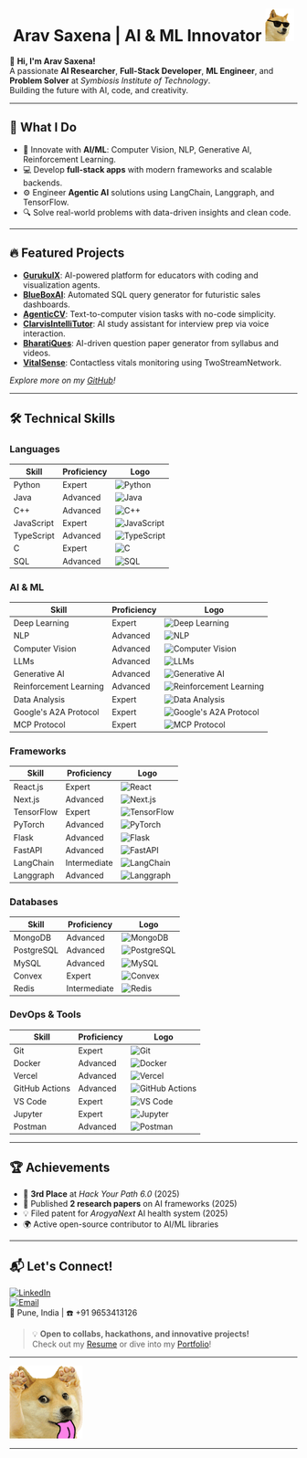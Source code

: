 

<h1 align="center">
   Arav Saxena | AI & ML Innovator
  <img src="https://github.com/arav7781/arav7781/blob/main/dog-love-cool-doge.gif?raw=true" width="50" />
</h1>

👋 **Hi, I'm Arav Saxena!**  
A passionate **AI Researcher**, **Full-Stack Developer**, **ML Engineer**, and **Problem Solver** at *Symbiosis Institute of Technology*.  
Building the future with AI, code, and creativity.


---

## 🌟 What I Do
- 🧠 Innovate with **AI/ML**: Computer Vision, NLP, Generative AI, Reinforcement Learning.  
- 💻 Develop **full-stack apps** with modern frameworks and scalable backends.  
- ⚙️ Engineer **Agentic AI** solutions using LangChain, Langgraph, and TensorFlow.  
- 🔍 Solve real-world problems with data-driven insights and clean code.

---

## 🔥 Featured Projects
- **[GurukulX](https://github.com/aravsaxena/gurukulx)**: AI-powered platform for educators with coding and visualization agents.  
- **[BlueBoxAI](https://github.com/aravsaxena/blueboxai)**: Automated SQL query generator for futuristic sales dashboards.  
- **[AgenticCV](https://github.com/aravsaxena/agenticcv)**: Text-to-computer vision tasks with no-code simplicity.  
- **[ClarvisIntelliTutor](https://github.com/aravsaxena/clarvisintellitutor)**: AI study assistant for interview prep via voice interaction.  
- **[BharatiQues](https://github.com/aravsaxena/bharatiques)**: AI-driven question paper generator from syllabus and videos.  
- **[VitalSense](https://github.com/aravsaxena/vitalsense)**: Contactless vitals monitoring using TwoStreamNetwork.

*Explore more on my [GitHub](https://github.com/arav7781)!*

---

## 🛠️ Technical Skills

### Languages
| Skill | Proficiency | Logo |
|-------|-------------|------|
| Python | Expert | ![Python](https://img.shields.io/badge/-Python-3776AB?logo=python&logoColor=white&style=flat) |
| Java | Advanced | ![Java](https://img.shields.io/badge/-Java-007396?logo=java&logoColor=white&style=flat) |
| C++ | Advanced | ![C++](https://img.shields.io/badge/-C++-00599C?logo=c%2B%2B&logoColor=white&style=flat) |
| JavaScript | Expert | ![JavaScript](https://img.shields.io/badge/-JavaScript-F7DF1E?logo=javascript&logoColor=black&style=flat) |
| TypeScript | Advanced | ![TypeScript](https://img.shields.io/badge/-TypeScript-3178C6?logo=typescript&logoColor=white&style=flat) |
| C | Expert | ![C](https://img.shields.io/badge/-C-A8B9CC?logo=c&logoColor=black&style=flat) |
| SQL | Advanced | ![SQL](https://img.shields.io/badge/-SQL-4479A1?logo=postgresql&logoColor=white&style=flat) |

### AI & ML
| Skill | Proficiency | Logo |
|-------|-------------|------|
| Deep Learning | Expert | ![Deep Learning](https://img.shields.io/badge/-Deep_Learning-764ABC?logo=tensorflow&logoColor=white&style=flat) |
| NLP | Advanced | ![NLP](https://img.shields.io/badge/-NLP-4B8BBE?logo=python&logoColor=white&style=flat) |
| Computer Vision | Advanced | ![Computer Vision](https://img.shields.io/badge/-Computer_Vision-5C3EE8?logo=opencv&logoColor=white&style=flat) |
| LLMs | Advanced | ![LLMs](https://img.shields.io/badge/-LLMs-FF9900?logo=huggingface&logoColor=black&style=flat) |
| Generative AI | Advanced | ![Generative AI](https://img.shields.io/badge/-Generative_AI-00C4B4?logo=python&logoColor=white&style=flat) |
| Reinforcement Learning | Advanced | ![Reinforcement Learning](https://img.shields.io/badge/-Reinforcement_Learning-228B22?logo=python&logoColor=white&style=flat) |
| Data Analysis | Expert | ![Data Analysis](https://img.shields.io/badge/-Data_Analysis-007ACC?logo=jupyter&logoColor=white&style=flat) |
| Google's A2A Protocol | Expert | ![Google's A2A Protocol](https://img.shields.io/badge/-A2A_Protocol-4285F4?logo=google&logoColor=white&style=flat) |
| MCP Protocol | Expert | ![MCP Protocol](https://img.shields.io/badge/-MCP_Protocol-3C3C3C?logo=protocol&logoColor=white&style=flat) |

### Frameworks
| Skill | Proficiency | Logo |
|-------|-------------|------|
| React.js | Expert | ![React](https://img.shields.io/badge/-React-61DAFB?logo=react&logoColor=black&style=flat) |
| Next.js | Advanced | ![Next.js](https://img.shields.io/badge/-Next.js-000000?logo=next.js&logoColor=white&style=flat) |
| TensorFlow | Expert | ![TensorFlow](https://img.shields.io/badge/-TensorFlow-FF6F00?logo=tensorflow&logoColor=white&style=flat) |
| PyTorch | Advanced | ![PyTorch](https://img.shields.io/badge/-PyTorch-EE4C2C?logo=pytorch&logoColor=white&style=flat) |
| Flask | Advanced | ![Flask](https://img.shields.io/badge/-Flask-000000?logo=flask&logoColor=white&style=flat) |
| FastAPI | Advanced | ![FastAPI](https://img.shields.io/badge/-FastAPI-009688?logo=fastapi&logoColor=white&style=flat) |
| LangChain | Intermediate | ![LangChain](https://img.shields.io/badge/-LangChain-1C3C3C?logo=langchain&logoColor=white&style=flat) |
| Langgraph | Advanced | ![Langgraph](https://img.shields.io/badge/-Langgraph-4B0082?logo=graphql&logoColor=white&style=flat) |



### Databases
| Skill | Proficiency | Logo |
|-------|-------------|------|
| MongoDB | Advanced | ![MongoDB](https://img.shields.io/badge/-MongoDB-47A248?logo=mongodb&logoColor=white&style=flat) |
| PostgreSQL | Advanced | ![PostgreSQL](https://img.shields.io/badge/-PostgreSQL-4169E1?logo=postgresql&logoColor=white&style=flat) |
| MySQL | Advanced | ![MySQL](https://img.shields.io/badge/-MySQL-4479A1?logo=mysql&logoColor=white&style=flat) |
| Convex | Expert | ![Convex](https://img.shields.io/badge/-Convex-000000?logo=database&logoColor=white&style=flat) |
| Redis | Intermediate | ![Redis](https://img.shields.io/badge/-Redis-DC382D?logo=redis&logoColor=white&style=flat) |

### DevOps & Tools
| Skill | Proficiency | Logo |
|-------|-------------|------|
| Git | Expert | ![Git](https://img.shields.io/badge/-Git-F05032?logo=git&logoColor=white&style=flat) |
| Docker | Advanced | ![Docker](https://img.shields.io/badge/-Docker-2496ED?logo=docker&logoColor=white&style=flat) |
| Vercel | Advanced | ![Vercel](https://img.shields.io/badge/-Vercel-000000?logo=vercel&logoColor=white&style=flat) |
| GitHub Actions | Advanced | ![GitHub Actions](https://img.shields.io/badge/-GitHub_Actions-2088FF?logo=github-actions&logoColor=white&style=flat) |
| VS Code | Expert | ![VS Code](https://img.shields.io/badge/-VS_Code-007ACC?logo=visual-studio-code&logoColor=white&style=flat) |
| Jupyter | Expert | ![Jupyter](https://img.shields.io/badge/-Jupyter-F37626?logo=jupyter&logoColor=white&style=flat) |
| Postman | Advanced | ![Postman](https://img.shields.io/badge/-Postman-FF6C37?logo=postman&logoColor=white&style=flat) |

---

## 🏆 Achievements
- 🥉 **3rd Place** at *Hack Your Path 6.0* (2025)  
- 📜 Published **2 research papers** on AI frameworks (2025)  
- 💡 Filed patent for *ArogyaNext* AI health system (2025)  
- 🌍 Active open-source contributor to AI/ML libraries  

---

## 📬 Let's Connect!
[![LinkedIn](https://img.shields.io/badge/-LinkedIn-0077B5?logo=linkedin&logoColor=white&style=flat)](https://linkedin.com/in/aravsaxena)  
[![Email](https://img.shields.io/badge/-Email-D14836?logo=gmail&logoColor=white&style=flat)](mailto:aravsaxena884@gmail.com)  
📍 Pune, India | ☎️ +91 9653413126

> 💡 **Open to collabs, hackathons, and innovative projects!**  
> Check out my [Resume](https://aravsaxena.com/resume) or dive into my [Portfolio](https://aravsaxena.com)!

---

![Doge Meme](https://github.com/arav7781/arav7781/blob/main/doge.gif?raw=true)

---

